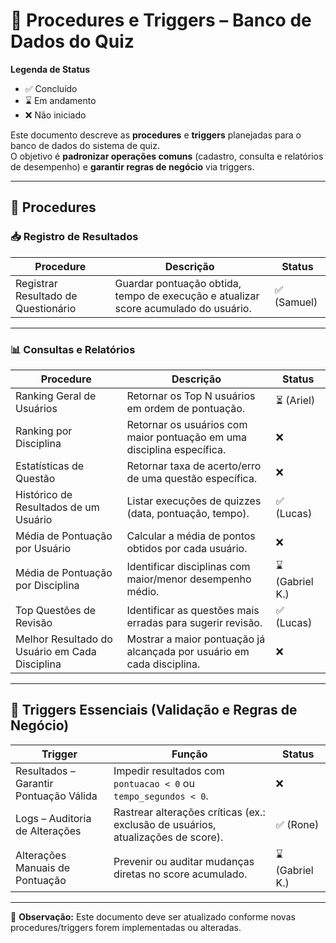 # 📌 Procedures e Triggers – Banco de Dados do Quiz  

**Legenda de Status**  
- ✅ Concluído  
- ⌛ Em andamento  
- ❌ Não iniciado  

Este documento descreve as **procedures** e **triggers** planejadas para o banco de dados do sistema de quiz.  
O objetivo é **padronizar operações comuns** (cadastro, consulta e relatórios de desempenho) e **garantir regras de negócio** via triggers.  

---

## 🔹 Procedures

### 📥 Registro de Resultados  

| Procedure | Descrição | Status |
|-----------|-----------|--------|
| Registrar Resultado de Questionário | Guardar pontuação obtida, tempo de execução e atualizar score acumulado do usuário. | ✅ (Samuel) |

---

### 📊 Consultas e Relatórios  

| Procedure | Descrição | Status |
|-----------|-----------|--------|
| Ranking Geral de Usuários | Retornar os Top N usuários em ordem de pontuação. | ⏳ (Ariel) |
| Ranking por Disciplina | Retornar os usuários com maior pontuação em uma disciplina específica. | ❌ |
| Estatísticas de Questão | Retornar taxa de acerto/erro de uma questão específica. | ❌ |
| Histórico de Resultados de um Usuário | Listar execuções de quizzes (data, pontuação, tempo). | ✅ (Lucas) |
| Média de Pontuação por Usuário | Calcular a média de pontos obtidos por cada usuário. | ❌ |
| Média de Pontuação por Disciplina | Identificar disciplinas com maior/menor desempenho médio. | ⌛ (Gabriel K.) |
| Top Questões de Revisão | Identificar as questões mais erradas para sugerir revisão. | ✅ (Lucas) |
| Melhor Resultado do Usuário em Cada Disciplina | Mostrar a maior pontuação já alcançada por usuário em cada disciplina. | ❌ |

---

## 🔹 Triggers Essenciais (Validação e Regras de Negócio)

| Trigger | Função | Status |
|---------|--------|--------|
| Resultados – Garantir Pontuação Válida | Impedir resultados com `pontuacao < 0` ou `tempo_segundos < 0`. | ❌ |
| Logs – Auditoria de Alterações | Rastrear alterações críticas (ex.: exclusão de usuários, atualizações de score). | ✅ (Rone) |
| Alterações Manuais de Pontuação | Prevenir ou auditar mudanças diretas no score acumulado. | ⌛ (Gabriel K.) |

---

📌 **Observação:** Este documento deve ser atualizado conforme novas procedures/triggers forem implementadas ou alteradas.  
